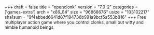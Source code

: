 +++
draft = false
title = "openclonk"
version = "7.0-2"
categories = ['games-extra']
arch = "x86_64"
size = "96868676"
usize = "103102217"
sha1sum = "9f4abbed6941d87f194736b991a9bcf5a553b816"
+++
Free multiplayer action game where you control clonks, small but witty and nimble humanoid beings.
